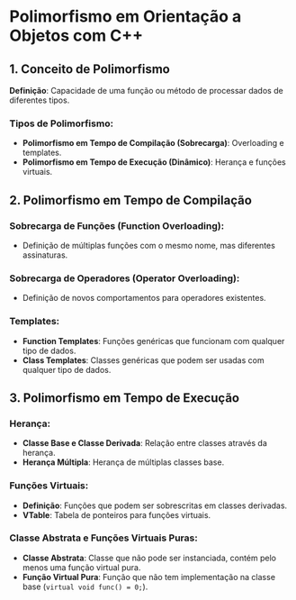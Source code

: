 # Polimorfismo em Orientação a Objetos com C++

## 1. Conceito de Polimorfismo

**Definição**: Capacidade de uma função ou método de processar dados de diferentes tipos.

### Tipos de Polimorfismo:

- **Polimorfismo em Tempo de Compilação (Sobrecarga)**: Overloading e templates.
- **Polimorfismo em Tempo de Execução (Dinâmico)**: Herança e funções virtuais.

## 2. Polimorfismo em Tempo de Compilação

### Sobrecarga de Funções (Function Overloading):

- Definição de múltiplas funções com o mesmo nome, mas diferentes assinaturas.

### Sobrecarga de Operadores (Operator Overloading):

- Definição de novos comportamentos para operadores existentes.

### Templates:

- **Function Templates**: Funções genéricas que funcionam com qualquer tipo de dados.
- **Class Templates**: Classes genéricas que podem ser usadas com qualquer tipo de dados.

## 3. Polimorfismo em Tempo de Execução

### Herança:

- **Classe Base e Classe Derivada**: Relação entre classes através da herança.
- **Herança Múltipla**: Herança de múltiplas classes base.

### Funções Virtuais:

- **Definição**: Funções que podem ser sobrescritas em classes derivadas.
- **VTable**: Tabela de ponteiros para funções virtuais.

### Classe Abstrata e Funções Virtuais Puras:

- **Classe Abstrata**: Classe que não pode ser instanciada, contém pelo menos uma função virtual pura.
- **Função Virtual Pura**: Função que não tem implementação na classe base (`virtual void func() = 0;`).
